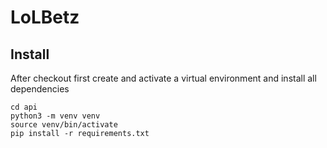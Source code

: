 LoLBetz
=======

Install
-------
After checkout first create and activate a virtual environment and install all dependencies
```
cd api
python3 -m venv venv
source venv/bin/activate
pip install -r requirements.txt
```

